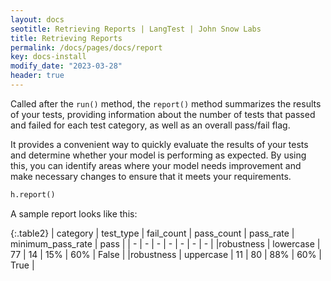 ```yaml
---
layout: docs
seotitle: Retrieving Reports | LangTest | John Snow Labs
title: Retrieving Reports
permalink: /docs/pages/docs/report
key: docs-install
modify_date: "2023-03-28"
header: true
---
```


<div class="main-docs" markdown="1"><div class="h3-box" markdown="1">

Called after the `run()` method, the `report()` method summarizes the results of your tests, providing information about the number of tests that passed and failed for each test category, as well as an overall pass/fail flag. 

It provides a convenient way to quickly evaluate the results of your tests and determine whether your model is performing as expected. By using this, you can identify areas where your model needs improvement and make necessary changes to ensure that it meets your requirements.

```python
h.report()
```
A sample report looks like this:

{:.table2}
| category  | test_type |  fail_count | pass_count | pass_rate |  minimum_pass_rate | pass |
| - | - | - | - | - | - | - |
|robustness | lowercase | 77 | 14 | 15% | 60%  | False |
|robustness | uppercase | 11 | 80 | 88% | 60%  | True |



</div></div>